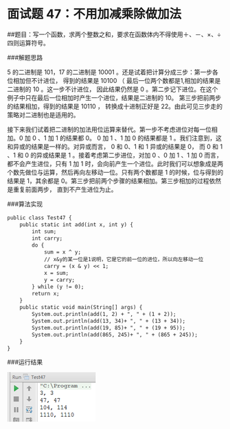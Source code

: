 # 面试题 47：不用加减乘除做加法

##题目：写一个函数，求两个整数之和，要求在函数体内不得使用＋、－、×、÷四则运算符号。

###解题思路

5 的二进制是 101，17 的二进制是 10001 。还是试着把计算分成三步：第一步各位相加但不计进位， 得到的结果是 10100 （ 最后一位两个数都是1,相加的结果是二进制的 10 。这一步不计进位， 因此结果仍然是 0 。第二步记下进位。在这个例子中只在最后一位相加时产生一个进位，结果是二进制的 10。 第三步把前两步的结果相加，得到的结果是 10110 ， 转换成十进制正好是 22。由此可见三步走的策略对二进制也是适用的。 

接下来我们试着把二进制的加法用位运算来替代。第一步不考虑进位对每一位相加。0 加 0 、1 加 1 的结果都 0。 0 加 1 、1 加 0 的结果都是 1 。我们注意到，这和异或的结果是一样的。对异或而言， 0 和 0、1 和 1 异或的结果是 0， 而 0 和 1 、1 和 0 的异或结果是 1 。接着考虑第二步进位，对加 0 、0 加 1 、1 加 0 而言， 都不会产生进位，只有 1 加 1 时，会向前产生一个进位。此时我们可以想象成是两个数先做位与运算，然后再向左移动一位。只有两个数都是 1 的时候，位与得到的结果是 1，其余都是 0。第三步把前两个步骤的结果相加。第三步相加的过程依然是重复前面两步， 直到不产生进位为止。

###算法实现

```
public class Test47 {
    public static int add(int x, int y) {
        int sum;
        int carry;
        do {
            sum = x ^ y;
            // x&y的某一位是1说明，它是它的前一位的进位，所以向左移动一位
            carry = (x & y) << 1;
            x = sum;
            y = carry;
        } while (y != 0);
        return x;
    }
    public static void main(String[] args) {
        System.out.println(add(1, 2) + ", " + (1 + 2));
        System.out.println(add(13, 34)+ ", " + (13 + 34));
        System.out.println(add(19, 85)+ ", " + (19 + 95));
        System.out.println(add(865, 245)+ ", " + (865 + 245));
    }
}
```

###运行结果

![](images/65.png)